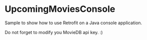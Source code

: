 # UpcomingMoviesConsole
Sample to show how to use Retrofit on a Java console application.

Do not forget to modify you MovieDB api key. :)
